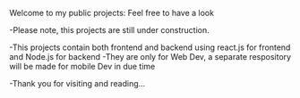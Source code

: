 Welcome to my public projects: Feel free to have a look

-Please note, this projects are still under construction.

-This projects contain both frontend and backend using react.js for frontend and Node.js for backend 
-They are only for Web Dev, a separate respository will be made for mobile Dev in due time

-Thank you for visiting and reading...
